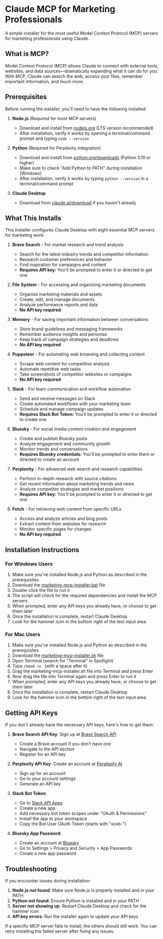 # Claude MCP for Marketing Professionals

A simple installer for the most useful Model Context Protocol (MCP) servers for marketing professionals using Claude.

## What is MCP?

Model Context Protocol (MCP) allows Claude to connect with external tools, websites, and data sources—dramatically expanding what it can do for you. With MCP, Claude can search the web, access your files, remember important information, and much more.

## Prerequisites

Before running the installer, you'll need to have the following installed:

1. **Node.js** (Required for most MCP servers)
   - Download and install from [nodejs.org](https://nodejs.org/) (LTS version recommended)
   - After installation, verify it works by opening a terminal/command prompt and typing `node --version`

2. **Python** (Required for Perplexity integration)
   - Download and install from [python.org/downloads](https://python.org/downloads/) (Python 3.10 or higher)
   - Make sure to check "Add Python to PATH" during installation (Windows)
   - After installation, verify it works by typing `python --version` in a terminal/command prompt

3. **Claude Desktop**
   - Download from [claude.ai/download](https://claude.ai/download) if you haven't already

## What This Installs

This installer configures Claude Desktop with eight essential MCP servers for marketing work:

1. **Brave Search** - For market research and trend analysis
   - Search for the latest industry trends and competitor information
   - Research customer preferences and behavior
   - Find inspiration for campaigns and content
   - **Requires API key:** You'll be prompted to enter it or directed to get one

2. **File System** - For accessing and organizing marketing documents
   - Organize marketing materials and assets
   - Create, edit, and manage documents
   - Analyze performance reports and data
   - **No API key required**

3. **Memory** - For saving important information between conversations
   - Store brand guidelines and messaging frameworks
   - Remember audience insights and personas
   - Keep track of campaign strategies and deadlines
   - **No API key required**

4. **Puppeteer** - For automating web browsing and collecting content
   - Scrape web content for competitive analysis
   - Automate repetitive web tasks
   - Take screenshots of competitor websites or campaigns
   - **No API key required**

5. **Slack** - For team communication and workflow automation
   - Send and receive messages on Slack
   - Create automated workflows with your marketing team
   - Schedule and manage campaign updates
   - **Requires Slack Bot Token:** You'll be prompted to enter it or directed to create one

6. **Bluesky** - For social media content creation and engagement
   - Create and publish Bluesky posts
   - Analyze engagement and community growth
   - Monitor trends and conversations
   - **Requires Bluesky credentials:** You'll be prompted to enter them or directed to create an account

7. **Perplexity** - For advanced web search and research capabilities
   - Perform in-depth research with source citations
   - Get recent information about marketing trends and news
   - Analyze competitor strategies and market positions
   - **Requires API key:** You'll be prompted to enter it or directed to get one

8. **Fetch** - For retrieving web content from specific URLs
   - Access and analyze articles and blog posts
   - Extract content from websites for research
   - Monitor specific pages for changes
   - **No API key required**

## Installation Instructions

### For Windows Users

1. Make sure you've installed Node.js and Python as described in the prerequisites
2. Download the [marketing-mcp-installer.bat](marketing-mcp-installer.bat) file
3. Double-click the file to run it
4. The script will check for the required dependencies and install the MCP servers
5. When prompted, enter any API keys you already have, or choose to get them later
6. Once the installation is complete, restart Claude Desktop
7. Look for the hammer icon in the bottom right of the text input area

### For Mac Users

1. Make sure you've installed Node.js and Python as described in the prerequisites
2. Download the [marketing-mcp-installer.sh](marketing-mcp-installer.sh) file
3. Open Terminal (search for "Terminal" in Spotlight)
4. Type `chmod +x ` (with a space after it)
5. Drag the marketing-mcp-installer.sh file into Terminal and press Enter
6. Now drag the file into Terminal again and press Enter to run it
7. When prompted, enter any API keys you already have, or choose to get them later
8. Once the installation is complete, restart Claude Desktop
9. Look for the hammer icon in the bottom right of the text input area

## Getting API Keys

If you don't already have the necessary API keys, here's how to get them:

1. **Brave Search API Key**: Sign up at [Brave Search API](https://brave.com/search/api/)
   - Create a Brave account if you don't have one
   - Navigate to the API section
   - Register for an API key

2. **Perplexity API Key**: Create an account at [Perplexity AI](https://perplexity.ai/)
   - Sign up for an account
   - Go to your account settings
   - Generate an API key

3. **Slack Bot Token**: 
   - Go to [Slack API Apps](https://api.slack.com/apps)
   - Create a new app
   - Add necessary bot token scopes under "OAuth & Permissions"
   - Install the app to your workspace
   - Copy the Bot User OAuth Token (starts with "xoxb-")

4. **Bluesky App Password**:
   - Create an account at [Bluesky](https://bsky.app/)
   - Go to Settings > Privacy and Security > App Passwords
   - Create a new app password

## Troubleshooting

If you encounter issues during installation:

1. **Node.js not found**: Make sure Node.js is properly installed and in your PATH
2. **Python not found**: Ensure Python is installed and in your PATH
3. **Server not showing up**: Restart Claude Desktop and check for the hammer icon
4. **API key errors**: Run the installer again to update your API keys

If a specific MCP server fails to install, the others should still work. You can retry installing the failed server after fixing any issues.